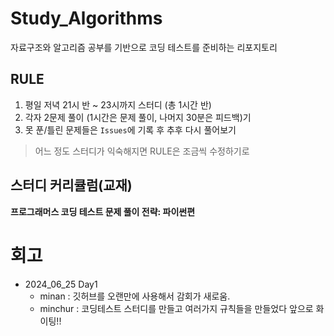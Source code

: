# Study_Algorithms
자료구조와 알고리즘 공부를 기반으로 코딩 테스트를 준비하는 리포지토리

## RULE
1. 평일 저녁 21시 반 ~ 23시까지 스터디 (총 1시간 반)
2. 각자 2문제 풀이 (1시간은 문제 풀이, 나머지 30분은 피드백)기
3. 못 푼/틀린 문제들은 `Issues`에 기록 후 추후 다시 풀어보기
> 어느 정도 스터디가 익숙해지면 RULE은 조금씩 수정하기로

## 스터디 커리큘럼(교재)
**프로그래머스 코딩 테스트 문제 풀이 전략: 파이썬편**

# 회고
- 2024_06_25 Day1
    - minan : 깃허브를 오랜만에 사용해서 감회가 새로움. 
    - minchur : 코딩테스트 스터디를 만들고 여러가지 규칙들을 만들었다 앞으로 화이팅!!